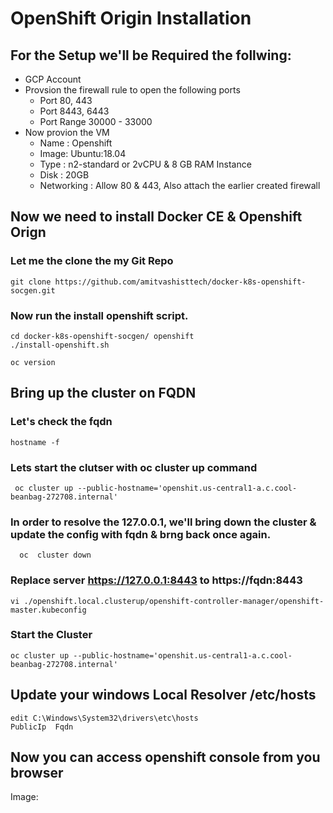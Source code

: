 # OpenShift Origin Installation 

## For the Setup we'll be Required the follwing:
- GCP Account 
- Provsion the firewall rule to open the following ports
  - Port 80, 443
  - Port 8443, 6443
  - Port Range 30000 - 33000
- Now provion the VM 
  - Name : Openshift
  - Image: Ubuntu:18.04
  - Type : n2-standard or 2vCPU & 8 GB RAM Instance
  - Disk : 20GB
  - Networking : Allow 80 & 443, Also attach the earlier created firewall 
  
## Now we need to install Docker CE & Openshift Orign

### Let me the clone the my Git Repo
```
git clone https://github.com/amitvashisttech/docker-k8s-openshift-socgen.git 
```

### Now run the install openshift script.
```
cd docker-k8s-openshift-socgen/ openshift
./install-openshift.sh 
```
```
oc version 
```

## Bring up the cluster on FQDN

### Let's check the fqdn
```
hostname -f 
```

### Lets start the clutser with oc cluster up command
```
 oc cluster up --public-hostname='openshit.us-central1-a.c.cool-beanbag-272708.internal'
```

### In order to resolve the 127.0.0.1, we'll bring down the cluster & update the config with fqdn & brng back once again.
```
  oc  cluster down
```

### Replace server https://127.0.0.1:8443 to https://fqdn:8443
``` 
vi ./openshift.local.clusterup/openshift-controller-manager/openshift-master.kubeconfig 
```  

### Start the Cluster
```
oc cluster up --public-hostname='openshit.us-central1-a.c.cool-beanbag-272708.internal' 
```


## Update your windows Local Resolver /etc/hosts
```
edit C:\Windows\System32\drivers\etc\hosts
PublicIp  Fqdn
```

## Now you can access openshift console from you browser
Image: 
